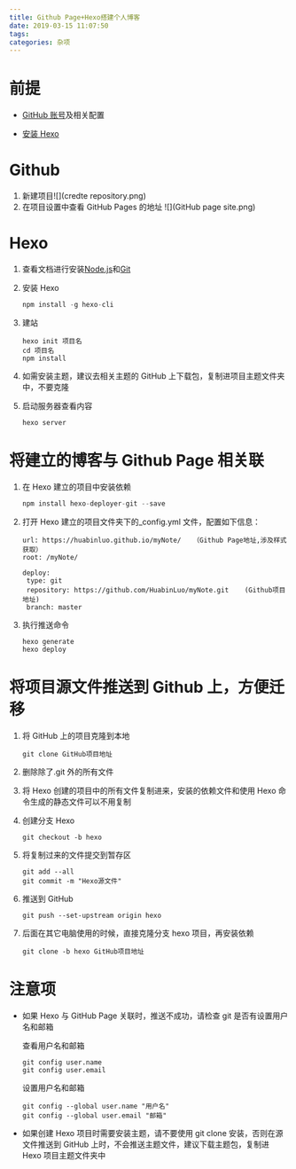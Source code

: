 ```yaml
---
title: Github Page+Hexo搭建个人博客
date: 2019-03-15 11:07:50
tags:
categories: 杂项
---
```


# 前提

- [GitHub 账号](https://github.com/)及相关配置

- [安装 Hexo](https://hexo.io/zh-cn/)

# Github

1. 新建项目![](credte repository.png)
2. 在项目设置中查看 GitHub Pages 的地址 ![](GitHub page site.png)

# Hexo

1. 查看文档进行安装[Node.js](https://nodejs.org/en/)和[Git](https://git-scm.com/)

2. 安装 Hexo

   ```js
   npm install -g hexo-cli
   ```

3. 建站

   ```hexo
   hexo init 项目名
   cd 项目名
   npm install
   ```

4. 如需安装主题，建议去相关主题的 GitHub 上下载包，复制进项目主题文件夹中，不要克隆

5. 启动服务器查看内容

   ```hexo
   hexo server
   ```

# 将建立的博客与 Github Page 相关联

1. 在 Hexo 建立的项目中安装依赖

   ```js
   npm install hexo-deployer-git --save
   ```

2. 打开 Hexo 建立的项目文件夹下的\_config.yml 文件，配置如下信息：

   ```text
   url: https://huabinluo.github.io/myNote/   （Github Page地址,涉及样式获取）
   root: /myNote/
   ```

   ```text
   deploy:
    type: git
    repository: https://github.com/HuabinLuo/myNote.git    (Github项目地址)
    branch: master
   ```

3. 执行推送命令

   ```hexo
   hexo generate
   hexo deploy
   ```

# 将项目源文件推送到 Github 上，方便迁移

1. 将 GitHub 上的项目克隆到本地

   ```git
   git clone GitHub项目地址
   ```

2. 删除除了.git 外的所有文件

3. 将 Hexo 创建的项目中的所有文件复制进来，安装的依赖文件和使用 Hexo 命令生成的静态文件可以不用复制

4. 创建分支 Hexo

   ```git
   git checkout -b hexo
   ```

5. 将复制过来的文件提交到暂存区

   ```git
   git add --all
   git commit -m "Hexo源文件"
   ```

6. 推送到 GitHub

   ```git
   git push --set-upstream origin hexo
   ```

7. 后面在其它电脑使用的时候，直接克隆分支 hexo 项目，再安装依赖

   ```git
   git clone -b hexo GitHub项目地址
   ```

# 注意项

- 如果 Hexo 与 GitHub Page 关联时，推送不成功，请检查 git 是否有设置用户名和邮箱

  查看用户名和邮箱

  ```git
  git config user.name
  git config user.email
  ```

  设置用户名和邮箱

  ```git
  git config --global user.name "用户名"
  git config --global user.email "邮箱"
  ```

- 如果创建 Hexo 项目时需要安装主题，请不要使用 git clone 安装，否则在源文件推送到 GitHub 上时，不会推送主题文件，建议下载主题包，复制进 Hexo 项目主题文件夹中
